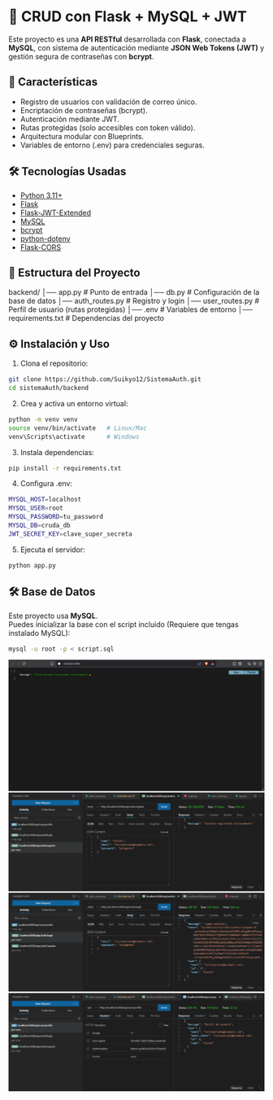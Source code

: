 # 🚀 CRUD con Flask + MySQL + JWT

Este proyecto es una **API RESTful** desarrollada con **Flask**, conectada a **MySQL**, 
con sistema de autenticación mediante **JSON Web Tokens (JWT)** y gestión segura de contraseñas con **bcrypt**.

## 📌 Características

- Registro de usuarios con validación de correo único.
- Encriptación de contraseñas (bcrypt).
- Autenticación mediante JWT.
- Rutas protegidas (solo accesibles con token válido).
- Arquitectura modular con Blueprints.
- Variables de entorno (.env) para credenciales seguras.

## 🛠️ Tecnologías Usadas

- [Python 3.11+](https://www.python.org/)
- [Flask](https://flask.palletsprojects.com/)
- [Flask-JWT-Extended](https://flask-jwt-extended.readthedocs.io/)
- [MySQL](https://www.mysql.com/)
- [bcrypt](https://pypi.org/project/bcrypt/)
- [python-dotenv](https://pypi.org/project/python-dotenv/)
- [Flask-CORS](https://flask-cors.readthedocs.io/)

## 📂 Estructura del Proyecto

backend/
│── app.py # Punto de entrada
│── db.py # Configuración de la base de datos
│── auth_routes.py # Registro y login
│── user_routes.py # Perfil de usuario (rutas protegidas)
│── .env # Variables de entorno
│── requirements.txt # Dependencias del proyecto

## ⚙️ Instalación y Uso

1. Clona el repositorio:

```bash
git clone https://github.com/Suikyo12/SistemaAuth.git
cd sistemaAuth/backend
```

2. Crea y activa un entorno virtual:

```bash
python -m venv venv
source venv/bin/activate   # Linux/Mac
venv\Scripts\activate      # Windows
```

3. Instala dependencias:

```bash
pip install -r requirements.txt
```
4. Configura .env:

```bash
MYSQL_HOST=localhost
MYSQL_USER=root
MYSQL_PASSWORD=tu_password
MYSQL_DB=cruda_db
JWT_SECRET_KEY=clave_super_secreta
```
5. Ejecuta el servidor:

```bash
python app.py
```
## 🛠 Base de Datos

Este proyecto usa **MySQL**.  
Puedes inicializar la base con el script incluido (Requiere que tengas instalado MySQL):

```bash
mysql -u root -p < script.sql
```

![Servidor corriendo](docs/flaskrunning.png)
![Registro exitoso](docs/registroexitoso.png)
![Login con token](docs/loginexitoso.png)
![Perfil protegido](docs/peticionperfil.png)
